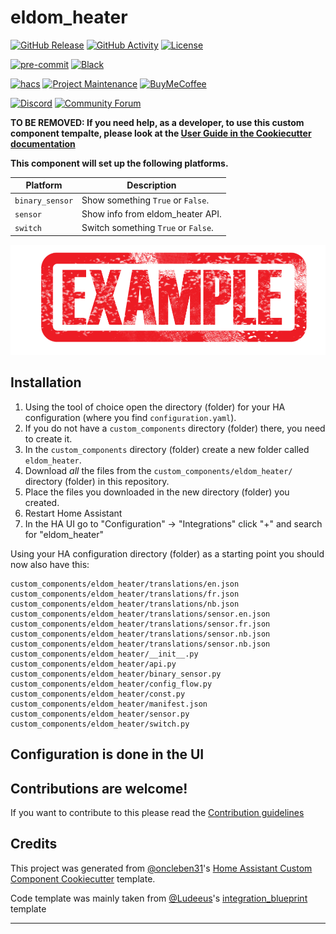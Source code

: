 # eldom_heater

[![GitHub Release][releases-shield]][releases]
[![GitHub Activity][commits-shield]][commits]
[![License][license-shield]](LICENSE)

[![pre-commit][pre-commit-shield]][pre-commit]
[![Black][black-shield]][black]

[![hacs][hacsbadge]][hacs]
[![Project Maintenance][maintenance-shield]][user_profile]
[![BuyMeCoffee][buymecoffeebadge]][buymecoffee]

[![Discord][discord-shield]][discord]
[![Community Forum][forum-shield]][forum]

**TO BE REMOVED: If you need help, as a developer, to use this custom component tempalte,
please look at the [User Guide in the Cookiecutter documentation](https://cookiecutter-homeassistant-custom-component.readthedocs.io/en/stable/quickstart.html)**

**This component will set up the following platforms.**

| Platform        | Description                         |
| --------------- | ----------------------------------- |
| `binary_sensor` | Show something `True` or `False`.   |
| `sensor`        | Show info from eldom_heater API.    |
| `switch`        | Switch something `True` or `False`. |

![example][exampleimg]

## Installation

1. Using the tool of choice open the directory (folder) for your HA configuration (where you find `configuration.yaml`).
2. If you do not have a `custom_components` directory (folder) there, you need to create it.
3. In the `custom_components` directory (folder) create a new folder called `eldom_heater`.
4. Download _all_ the files from the `custom_components/eldom_heater/` directory (folder) in this repository.
5. Place the files you downloaded in the new directory (folder) you created.
6. Restart Home Assistant
7. In the HA UI go to "Configuration" -> "Integrations" click "+" and search for "eldom_heater"

Using your HA configuration directory (folder) as a starting point you should now also have this:

```text
custom_components/eldom_heater/translations/en.json
custom_components/eldom_heater/translations/fr.json
custom_components/eldom_heater/translations/nb.json
custom_components/eldom_heater/translations/sensor.en.json
custom_components/eldom_heater/translations/sensor.fr.json
custom_components/eldom_heater/translations/sensor.nb.json
custom_components/eldom_heater/translations/sensor.nb.json
custom_components/eldom_heater/__init__.py
custom_components/eldom_heater/api.py
custom_components/eldom_heater/binary_sensor.py
custom_components/eldom_heater/config_flow.py
custom_components/eldom_heater/const.py
custom_components/eldom_heater/manifest.json
custom_components/eldom_heater/sensor.py
custom_components/eldom_heater/switch.py
```

## Configuration is done in the UI

<!---->

## Contributions are welcome!

If you want to contribute to this please read the [Contribution guidelines](CONTRIBUTING.md)

## Credits

This project was generated from [@oncleben31](https://github.com/oncleben31)'s [Home Assistant Custom Component Cookiecutter](https://github.com/oncleben31/cookiecutter-homeassistant-custom-component) template.

Code template was mainly taken from [@Ludeeus](https://github.com/ludeeus)'s [integration_blueprint][integration_blueprint] template

---

[integration_blueprint]: https://github.com/custom-components/integration_blueprint
[black]: https://github.com/psf/black
[black-shield]: https://img.shields.io/badge/code%20style-black-000000.svg?style=for-the-badge
[buymecoffee]: https://www.buymeacoffee.com/pve84
[buymecoffeebadge]: https://img.shields.io/badge/buy%20me%20a%20coffee-donate-yellow.svg?style=for-the-badge
[commits-shield]: https://img.shields.io/github/commit-activity/y/pve84/eldom-heater.svg?style=for-the-badge
[commits]: https://github.com/pve84/eldom-heater/commits/main
[hacs]: https://hacs.xyz
[hacsbadge]: https://img.shields.io/badge/HACS-Custom-orange.svg?style=for-the-badge
[discord]: https://discord.gg/Qa5fW2R
[discord-shield]: https://img.shields.io/discord/330944238910963714.svg?style=for-the-badge
[exampleimg]: example.png
[forum-shield]: https://img.shields.io/badge/community-forum-brightgreen.svg?style=for-the-badge
[forum]: https://community.home-assistant.io/
[license-shield]: https://img.shields.io/github/license/pve84/eldom-heater.svg?style=for-the-badge
[maintenance-shield]: https://img.shields.io/badge/maintainer-%40pve84-blue.svg?style=for-the-badge
[pre-commit]: https://github.com/pre-commit/pre-commit
[pre-commit-shield]: https://img.shields.io/badge/pre--commit-enabled-brightgreen?style=for-the-badge
[releases-shield]: https://img.shields.io/github/release/pve84/eldom-heater.svg?style=for-the-badge
[releases]: https://github.com/pve84/eldom-heater/releases
[user_profile]: https://github.com/pve84
